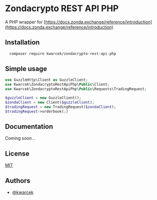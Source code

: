 
# Zondacrypto REST API PHP
A PHP wrapper for [https://docs.zonda.exchange/reference/introduction](https://docs.zonda.exchange/reference/introduction)



## Installation


```bash
  composer require kwarcek/zondacrypto-rest-api-php
```
    
## Simple usage

```php
use GuzzleHttp\Client as GuzzleClient;
use Kwarcek\ZondacryptoRestApiPhp\Public\Client;
use Kwarcek\ZondacryptoRestApiPhp\Public\Requests\TradingRequest;

$guzzleClient = new GuzzleClient();
$zondaClient = new Client($guzzleClient);
$tradingRequest = new TradingRequest($zondaClient);
$tradingRequest->orderbook(;)
```


## Documentation

Coming soon...


## License

[MIT](https://choosealicense.com/licenses/mit/)


## Authors

- [@kwarcek](https://www.github.com/kwarcek)

